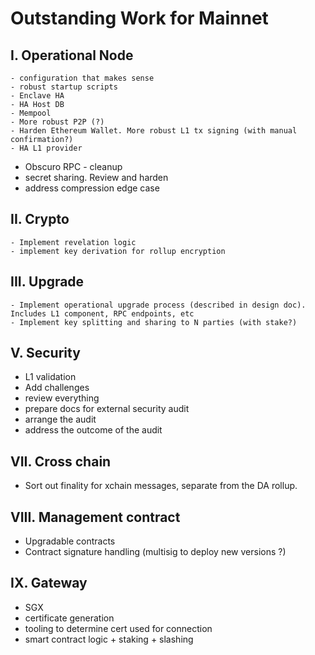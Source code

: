 # Outstanding Work for Mainnet

## I. Operational Node 
	- configuration that makes sense
	- robust startup scripts 
 	- Enclave HA
 	- HA Host DB
 	- Mempool
 	- More robust P2P (?)
 	- Harden Ethereum Wallet. More robust L1 tx signing (with manual confirmation?)
 	- HA L1 provider 
  - Obscuro RPC - cleanup
  - secret sharing. Review and harden
  - address compression edge case 

## II. Crypto
	- Implement revelation logic
	- implement key derivation for rollup encryption

## III. Upgrade
	- Implement operational upgrade process (described in design doc). Includes L1 component, RPC endpoints, etc
	- Implement key splitting and sharing to N parties (with stake?)

## V. Security
  - L1 validation
  - Add challenges
  - review everything
  - prepare docs for external security audit
  - arrange the audit
  - address the outcome of the audit

## VII. Cross chain
  - Sort out finality for xchain messages, separate from the DA rollup.

## VIII. Management contract
  - Upgradable contracts
  - Contract signature handling (multisig to deploy new versions ?)

## IX.  Gateway
  - SGX
  - certificate generation
  - tooling to determine cert used for connection
  - smart contract logic + staking + slashing

